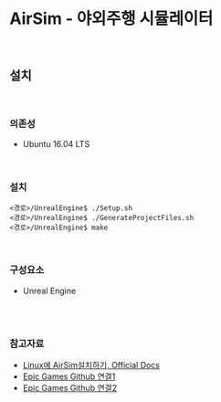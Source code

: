 # AirSim - 야외주행 시뮬레이터

<br>

## 설치

<br>

### 의존성

- Ubuntu 16.04 LTS


<br>

### 설치

```
<경로>/UnrealEngine$ ./Setup.sh
<경로>/UnrealEngine$ ./GenerateProjectFiles.sh
<경로>/UnrealEngine$ make
```

<br>

### 구성요소

- Unreal Engine

<br>

<br>

### 참고자료

- [Linux에 AirSim설치하기, Official Docs](https://microsoft.github.io/AirSim/build_linux/)
- [Epic Games Github 연결1](https://docs.unrealengine.com/en-US/GettingStarted/DownloadingUnrealEngine/index.html)
- [Epic Games Github 연결2](https://www.unrealengine.com/ko/ue4-on-github)
